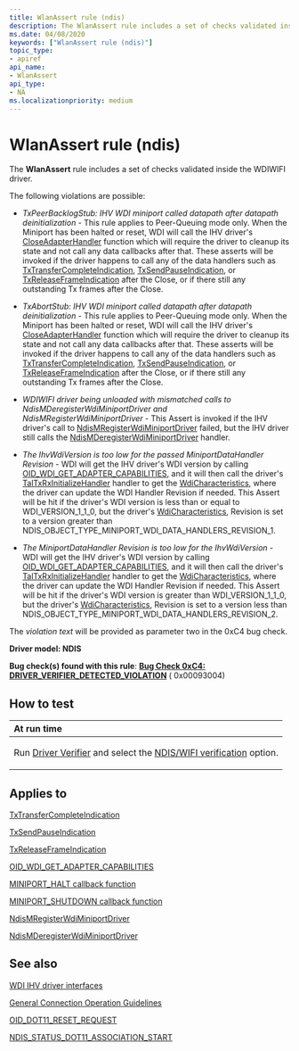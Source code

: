 ```yaml
---
title: WlanAssert rule (ndis)
description: The WlanAssert rule includes a set of checks validated inside the WDIWIFI driver.
ms.date: 04/08/2020
keywords: ["WlanAssert rule (ndis)"]
topic_type:
- apiref
api_name:
- WlanAssert
api_type:
- NA
ms.localizationpriority: medium
---
```


# WlanAssert rule (ndis)

The **WlanAssert** rule includes a set of checks validated inside the WDIWIFI driver.

The following violations are possible:

- *TxPeerBacklogStub: IHV WDI miniport called datapath after datapath deinitialization* - This rule applies to Peer-Queuing mode only. When the Miniport has been halted or reset, WDI will call the IHV driver's [CloseAdapterHandler](/windows-hardware/drivers/ddi/dot11wdi/nc-dot11wdi-miniport_wdi_close_adapter) function which will require the driver to cleanup its state and not call any data callbacks after that. These asserts will be invoked if the driver happens to call any of the data handlers such as [TxTransferCompleteIndication](/windows-hardware/drivers/ddi/dot11wdi/nc-dot11wdi-ndis_wdi_tx_transfer_complete_ind), [TxSendPauseIndication](/windows-hardware/drivers/ddi/dot11wdi/nc-dot11wdi-ndis_wdi_tx_send_pause_ind), or [TxReleaseFrameIndication](/windows-hardware/drivers/ddi/dot11wdi/nc-dot11wdi-ndis_wdi_tx_release_frames_ind) after the Close, or if there still any outstanding Tx frames after the Close.

- *TxAbortStub: IHV WDI miniport called datapath after datapath deinitialization* - This rule applies to Peer-Queuing mode only. When the Miniport has been halted or reset, WDI will call the IHV driver's [CloseAdapterHandler](/windows-hardware/drivers/ddi/dot11wdi/nc-dot11wdi-miniport_wdi_close_adapter) function which will require the driver to cleanup its state and not call any data callbacks after that. These asserts will be invoked if the driver happens to call any of the data handlers such as [TxTransferCompleteIndication](/windows-hardware/drivers/ddi/dot11wdi/nc-dot11wdi-ndis_wdi_tx_transfer_complete_ind), [TxSendPauseIndication](/windows-hardware/drivers/ddi/dot11wdi/nc-dot11wdi-ndis_wdi_tx_send_pause_ind), or [TxReleaseFrameIndication](/windows-hardware/drivers/ddi/dot11wdi/nc-dot11wdi-ndis_wdi_tx_release_frames_ind) after the Close, or if there still any outstanding Tx frames after the Close.

- *WDIWIFI driver being unloaded with mismatched calls to NdisMDeregisterWdiMiniportDriver and NdisMRegisterWdiMiniportDriver* - This Assert is invoked if the IHV driver's call to [NdisMRegisterWdiMiniportDriver](/windows-hardware/drivers/ddi/dot11wdi/nf-dot11wdi-ndismregisterwdiminiportdriver) failed, but the IHV driver still calls the [NdisMDeregisterWdiMiniportDriver](/windows-hardware/drivers/ddi/dot11wdi/nf-dot11wdi-ndismderegisterwdiminiportdriver) handler.

- *The IhvWdiVersion is too low for the passed MiniportDataHandler Revision* - WDI will get the IHV driver's WDI version by calling [OID_WDI_GET_ADAPTER_CAPABILITIES](../network/oid-wdi-get-adapter-capabilities.md), and it will then call the driver's [TalTxRxInitializeHandler](/windows-hardware/drivers/ddi/dot11wdi/nc-dot11wdi-miniport_wdi_tal_txrx_initialize) handler to get the [WdiCharacteristics](/windows-hardware/drivers/ddi/dot11wdi/ns-dot11wdi-_ndis_miniport_driver_wdi_characteristics), where the driver can update the WDI Handler Revision if needed. This Assert will be hit if the driver's WDI version is less than or equal to WDI_VERSION_1_1_0, but the driver's [WdiCharacteristics](/windows-hardware/drivers/ddi/dot11wdi/ns-dot11wdi-_ndis_miniport_driver_wdi_characteristics), Revision is set to a version greater than NDIS_OBJECT_TYPE_MINIPORT_WDI_DATA_HANDLERS_REVISION_1.

- *The MiniportDataHandler Revision is too low for the IhvWdiVersion* - WDI will get the IHV driver's WDI version by calling [OID_WDI_GET_ADAPTER_CAPABILITIES](../network/oid-wdi-get-adapter-capabilities.md), and it will then call the driver's [TalTxRxInitializeHandler](/windows-hardware/drivers/ddi/dot11wdi/nc-dot11wdi-miniport_wdi_tal_txrx_initialize) handler to get the [WdiCharacteristics](/windows-hardware/drivers/ddi/dot11wdi/ns-dot11wdi-_ndis_miniport_driver_wdi_characteristics), where the driver can update the WDI Handler Revision if needed. This Assert will be hit if the driver's WDI version is greater than WDI_VERSION_1_1_0, but the driver's [WdiCharacteristics](/windows-hardware/drivers/ddi/dot11wdi/ns-dot11wdi-_ndis_miniport_driver_wdi_characteristics), Revision is set to a version less than NDIS_OBJECT_TYPE_MINIPORT_WDI_DATA_HANDLERS_REVISION_2.

The *violation text* will be provided as parameter two in the 0xC4 bug check.

**Driver model: NDIS**

**Bug check(s) found with this rule**: [**Bug Check 0xC4: DRIVER\_VERIFIER\_DETECTED\_VIOLATION**](../debugger/bug-check-0xc4--driver-verifier-detected-violation.md) ( 0x00093004)


How to test
-----------

<table>
<colgroup>
<col width="100%" />
</colgroup>
<thead>
<tr class="header">
<th align="left">At run time</th>
</tr>
</thead>
<tbody>
<tr class="odd">
<td align="left"><p>Run <a href="/windows-hardware/drivers/devtest/driver-verifier" data-raw-source="[Driver Verifier](./driver-verifier.md)">Driver Verifier</a> and select the <a href="/windows-hardware/drivers/devtest/ndis-wifi-verification" data-raw-source="[NDIS/WIFI verification](./ndis-wifi-verification.md)">NDIS/WIFI verification</a> option.</p></td>
</tr>
</tbody>
</table>

Applies to
----------

[TxTransferCompleteIndication](/windows-hardware/drivers/ddi/dot11wdi/nc-dot11wdi-ndis_wdi_tx_transfer_complete_ind)

[TxSendPauseIndication](/windows-hardware/drivers/ddi/dot11wdi/nc-dot11wdi-ndis_wdi_tx_send_pause_ind)

[TxReleaseFrameIndication](/windows-hardware/drivers/ddi/dot11wdi/nc-dot11wdi-ndis_wdi_tx_release_frames_ind) 

[OID_WDI_GET_ADAPTER_CAPABILITIES](../network/oid-wdi-get-adapter-capabilities.md)

[MINIPORT_HALT callback function](/windows-hardware/drivers/ddi/ndis/nc-ndis-miniport_halt)

[MINIPORT_SHUTDOWN callback function](/windows-hardware/drivers/ddi/ndis/nc-ndis-miniport_shutdown)

[NdisMRegisterWdiMiniportDriver](/windows-hardware/drivers/ddi/dot11wdi/nf-dot11wdi-ndismregisterwdiminiportdriver)

[NdisMDeregisterWdiMiniportDriver](/windows-hardware/drivers/ddi/dot11wdi/nf-dot11wdi-ndismderegisterwdiminiportdriver)

See also
--------

[WDI IHV driver interfaces](../network/wdi-ihv-driver-interfaces.md)

[General Connection Operation Guidelines](/previous-versions/windows/hardware/wireless/general-connection-operation-guidelines)

[OID\_DOT11\_RESET\_REQUEST](/previous-versions/windows/hardware/wireless/oid-dot11-reset-request)

[NDIS\_STATUS\_DOT11\_ASSOCIATION\_START](/previous-versions/windows/hardware/wireless/ndis-status-dot11-association-start)
